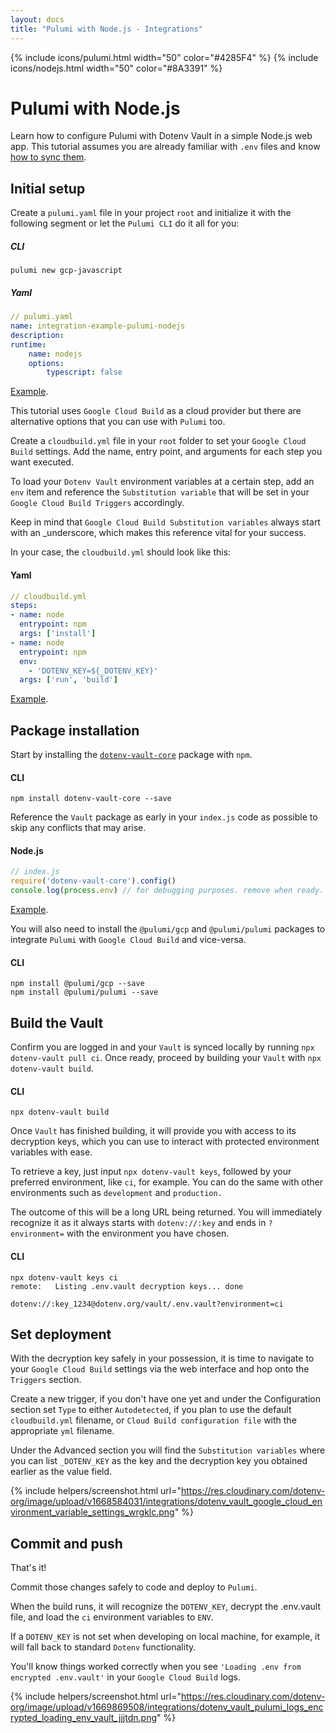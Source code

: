 ```yaml
---
layout: docs
title: "Pulumi with Node.js - Integrations"
---
```


{% include icons/pulumi.html width="50" color="#4285F4" %}
{% include icons/nodejs.html width="50" color="#8A3391" %}

# __Pulumi with Node.js__

Learn how to configure Pulumi with Dotenv Vault in a simple Node.js web app. This tutorial assumes you are already familiar with `.env` files and know [how to sync them](/docs/tutorials/sync).

## Initial setup
Create a `pulumi.yaml` file in your project `root` and initialize it with the following segment or let the `Pulumi CLI` do it all for you:

##### CLI

```shell
pulumi new gcp-javascript
```

##### Yaml

```yml
// pulumi.yaml
name: integration-example-pulumi-nodejs
description:
runtime:
    name: nodejs
    options:
        typescript: false
```
[Example](https://github.com/dotenv-org/integration-example-pulumi-nodejs/blob/master/pulumi.yaml).

This tutorial uses `Google Cloud Build` as a cloud provider but there are alternative options that you can use with `Pulumi` too.

Create a `cloudbuild.yml` file in your `root` folder to set your `Google Cloud Build` settings. Add the name, entry point, and arguments for each step you want executed.

To load your `Dotenv Vault` environment variables at a certain step, add an `env` item and reference the `Substitution variable` that will be set in your `Google Cloud Build Triggers` accordingly.

Keep in mind that `Google Cloud Build Substitution variables` always start with an _underscore, which makes this reference vital for your success.

In your case, the `cloudbuild.yml` should look like this:

#### Yaml

```yml
// cloudbuild.yml
steps:
- name: node
  entrypoint: npm
  args: ['install']
- name: node
  entrypoint: npm
  env:
    - 'DOTENV_KEY=${_DOTENV_KEY}'
  args: ['run', 'build']
```
[Example](https://github.com/dotenv-org/integration-example-pulumi-nodejs/blob/master/cloudbuild.yaml).

## Package installation
Start by installing the [`dotenv-vault-core`](https://github.com/dotenv-org/dotenv-vault-core) package with `npm`.


#### CLI
```shell
npm install dotenv-vault-core --save
```

Reference the `Vault` package as early in your `index.js` code as possible to skip any conflicts that may arise.

#### Node.js

```js
// index.js
require('dotenv-vault-core').config()
console.log(process.env) // for debugging purposes. remove when ready.
```
[Example](https://github.com/dotenv-org/integration-example-pulumi-nodejs/blob/master/index.js).

You will also need to install the `@pulumi/gcp` and `@pulumi/pulumi` packages to integrate `Pulumi` with `Google Cloud Build` and vice-versa.

#### CLI
```shell
npm install @pulumi/gcp --save
npm install @pulumi/pulumi --save
```

## Build the Vault
Confirm you are logged in and your `Vault` is synced locally by running `npx dotenv-vault pull ci`. Once ready, proceed by building your `Vault` with `npx dotenv-vault build`.

#### CLI

```shell
npx dotenv-vault build
```

Once `Vault` has finished building, it will provide you with access to its decryption keys, which you can use to interact with protected environment variables with ease.

To retrieve a key, just input `npx dotenv-vault keys`, followed by your preferred environment, like `ci`, for example. You can do the same with other environments such as `development` and `production.`

The outcome of this will be a long URL being returned. You will immediately recognize it as it always starts with `dotenv://:key` and ends in `?environment=` with the environment you have chosen.

#### CLI

```shell
npx dotenv-vault keys ci
remote:   Listing .env.vault decryption keys... done

dotenv://:key_1234@dotenv.org/vault/.env.vault?environment=ci
```

## Set deployment
With the decryption key safely in your possession, it is time to navigate to your `Google Cloud Build` settings via the web interface and hop onto the `Triggers` section.

Create a new trigger, if you don't have one yet and under the Configuration section set `Type` to either `Autodetected`, if you plan to use the default `cloudbuild.yml` filename, or `Cloud Build configuration file` with the appropriate `yml` filename.

Under the Advanced section you will find the `Substitution variables` where you can list `_DOTENV_KEY` as the key and the decryption key you obtained earlier as the value field.

{% include helpers/screenshot.html url="https://res.cloudinary.com/dotenv-org/image/upload/v1668584031/integrations/dotenv_vault_google_cloud_environment_variable_settings_wrgklc.png" %}

## Commit and push

That's it!

Commit those changes safely to code and deploy to `Pulumi`.

When the build runs, it will recognize the `DOTENV_KEY`, decrypt the .env.vault file, and load the `ci` environment variables to `ENV`.

If a `DOTENV_KEY` is not set when developing on local machine, for example, it will fall back to standard `Dotenv` functionality.

You'll know things worked correctly when you see `'Loading .env from encrypted .env.vault'` in your `Google Cloud Build` logs.

{% include helpers/screenshot.html url="https://res.cloudinary.com/dotenv-org/image/upload/v1669869508/integrations/dotenv_vault_pulumi_logs_encrypted_loading_env_vault_jjjtdn.png" %}
